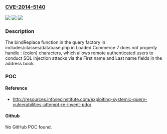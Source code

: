 ### [CVE-2014-5140](https://cve.mitre.org/cgi-bin/cvename.cgi?name=CVE-2014-5140)
![](https://img.shields.io/static/v1?label=Product&message=n%2Fa&color=blue)
![](https://img.shields.io/static/v1?label=Version&message=n%2Fa&color=blue)
![](https://img.shields.io/static/v1?label=Vulnerability&message=n%2Fa&color=brighgreen)

### Description

The bindReplace function in the query factory in includes/classes/database.php in Loaded Commerce 7 does not properly handle : (colon) characters, which allows remote authenticated users to conduct SQL injection attacks via the First name and Last name fields in the address book.

### POC

#### Reference
- http://resources.infosecinstitute.com/exploiting-systemic-query-vulnerabilities-attempt-re-invent-pdo/

#### Github
No GitHub POC found.

